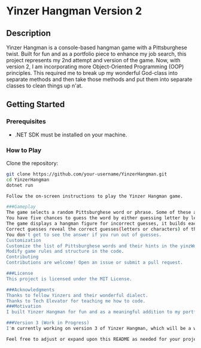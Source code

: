 # Yinzer Hangman Version 2

## Description

Yinzer Hangman is a console-based hangman game with a Pittsburghese twist. Built for fun and as a portfolio piece to enhance my job search, this project represents my 2nd attempt and version of the game. Now, with version 2, I am incorporating more Object-Oriented Programming (OOP) principles. This required me to break up my wonderful God-class into separate methods and then take those methods and put them into separate classes to clean things up n'at.

## Getting Started

### Prerequisites

- .NET SDK must be installed on your machine.

### How to Play

Clone the repository:

```bash
git clone https://github.com/your-username/YinzerHangman.git
cd YinzerHangman
dotnet run

Follow the on-screen instructions to play the Yinzer Hangman game.

###Gameplay
The game selects a random Pittsburghese word or phrase. Some of these are easy while others are quite challenging, especially for none Pittsburghers and sports haters and people who are good spellers.
You have five chances to guess the word by either guessing letter by letter or the entire word or phrase including all of the proper spaces and punctuation.
The game displays a hangman figure for incorrect guesses, it builds each section of the hangman drawing based on how many incorrect attempts you make.
Correct guesses reveal the correct guesses(letters or characters) of the hidden word or phrase as you go along. And the word is revealed once you have guessed all of the letters.
You don't get to see the answer if you run out of guesses.
Customization
Customize the list of Pittsburghese words and their hints in the yinzWords Dictionary.
Modify game rules and structure in the code.
Contributing
Contributions are welcome! Open an issue or submit a pull request.

###License
This project is licensed under the MIT License.

###Acknowledgments
Thanks to fellow Yinzers and their wonderful dialect.
Thanks to Tech Elevator for teaching me how to code.
###Motivation
I built Yinzer Hangman for fun and as a meaningful addition to my portfolio, aiming to showcase my skills and passion during my job search.

###Version 3 (Work in Progress)
I'm currently working on version 3 of Yinzer Hangman, which will be a web-based version developed using Vue.js. Stay tuned for updates!

Feel free to adjust or expand upon this README as needed for your project! But don't yinz go an ruin it!
